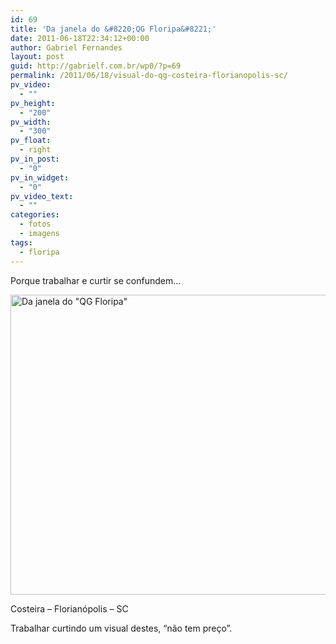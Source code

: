 ```yaml
---
id: 69
title: 'Da janela do &#8220;QG Floripa&#8221;'
date: 2011-06-18T22:34:12+00:00
author: Gabriel Fernandes
layout: post
guid: http://gabrielf.com.br/wp0/?p=69
permalink: /2011/06/18/visual-do-qg-costeira-florianopolis-sc/
pv_video:
  - ""
pv_height:
  - "200"
pv_width:
  - "300"
pv_float:
  - right
pv_in_post:
  - "0"
pv_in_widget:
  - "0"
pv_video_text:
  - ""
categories:
  - fotos
  - imagens
tags:
  - floripa
---
```

Porque trabalhar e curtir se confundem&#8230;

[<img src="https://i0.wp.com/farm4.staticflickr.com/3120/5850750699_6f8346c284_z.jpg?resize=640%2C480&#038;ssl=1" alt="Da janela do &quot;QG Floripa&quot;" width="640" height="480" data-recalc-dims="1" />](http://www.flickr.com/photos/nayamonia/5850750699/)
  
Costeira &#8211; Florianópolis &#8211; SC

Trabalhar curtindo um visual destes, &#8220;não tem preço&#8221;.